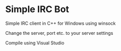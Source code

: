 # Simple IRC Bot
Simple IRC client in C++ for Windows using winsock

Change the server, port etc. to your server settings

Compile using Visual Studio
